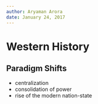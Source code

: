 ```yaml
---
author: Aryaman Arora
date: January 24, 2017
---
```


# Western History

## Paradigm Shifts
- centralization
- consolidation of power
- rise of the modern nation-state
